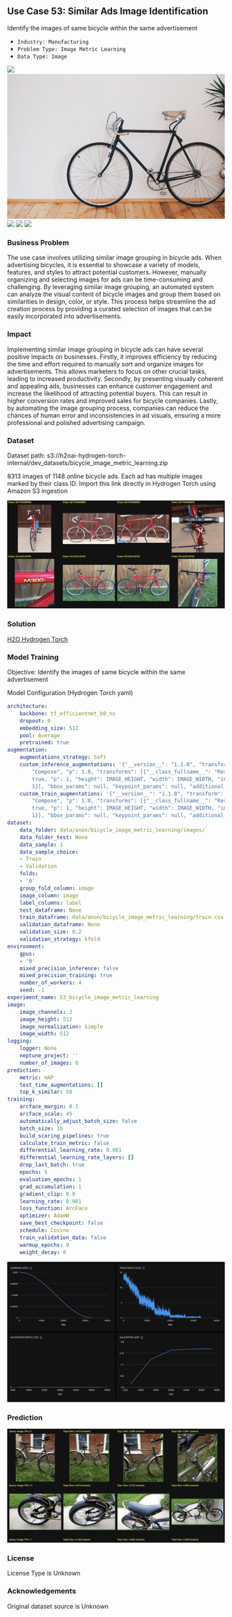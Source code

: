 ## Use Case 53: Similar Ads Image Identification

Identify the images of same bicycle within the same advertisement

- `Industry: Manufacturing `
- `Problem Type: Image Metric Learning`
- `Data Type: Image`

![](https://github.com/h2oai/ht-catalog/blob/646864e3c695f7c721514159bd6c59520dab7438/Assets/use-cases/online_bicycle_ads/cover.png)
![](https://github.com/h2oai/ht-catalog/blob/646864e3c695f7c721514159bd6c59520dab7438/Assets/use-cases/online_bicycle_ads/cover.jpg)
![](https://github.com/h2oai/ht-catalog/blob/646864e3c695f7c721514159bd6c59520dab7438/Assets/use-cases/online_bicycle_ads/cover.jpeg)
![](https://github.com/h2oai/ht-catalog/blob/646864e3c695f7c721514159bd6c59520dab7438/Assets/use-cases/online_bicycle_ads/cover.webp)
![](https://github.com/h2oai/ht-catalog/blob/646864e3c695f7c721514159bd6c59520dab7438/Assets/use-cases/online_bicycle_ads/cover)

### Business Problem 

The use case involves utilizing similar image grouping in bicycle ads. When advertising bicycles, it is essential to showcase a variety of models, features, and styles to attract potential customers. However, manually organizing and selecting images for ads can be time-consuming and challenging. By leveraging similar image grouping, an automated system can analyze the visual content of bicycle images and group them based on similarities in design, color, or style. This process helps streamline the ad creation process by providing a curated selection of images that can be easily incorporated into advertisements.

### Impact

Implementing similar image grouping in bicycle ads can have several positive impacts on businesses. Firstly, it improves efficiency by reducing the time and effort required to manually sort and organize images for advertisements. This allows marketers to focus on other crucial tasks, leading to increased productivity. Secondly, by presenting visually coherent and appealing ads, businesses can enhance customer engagement and increase the likelihood of attracting potential buyers. This can result in higher conversion rates and improved sales for bicycle companies. Lastly, by automating the image grouping process, companies can reduce the chances of human error and inconsistencies in ad visuals, ensuring a more professional and polished advertising campaign.

### Dataset

Dataset path: s3://h2oai-hydrogen-torch-internal/dev_datasets/bicycle_image_metric_learning.zip

8313 images of 1148 online bicycle ads. Each ad has multiple images marked by their class ID. Import this link directly in Hydrogen Torch using Amazon S3 ingestion

![train data](https://github.com/h2oai/ht-catalog/blob/646864e3c695f7c721514159bd6c59520dab7438/Assets/use-cases/online_bicycle_ads/train%20data.png)

### Solution

[H2O Hydrogen Torch](https://docs.h2o.ai/h2o-hydrogen-torch/)

### Model Training

Objective: Identify the images of same bicycle within the same advertisement

Model Configuration (Hydrogen Torch yaml)

```yaml
architecture:
    backbone: tf_efficientnet_b0_ns
    dropout: 0
    embedding_size: 512
    pool: Average
    pretrained: true
augmentation:
    augmentations_strategy: Soft
    custom_inference_augmentations: '{"__version__": "1.1.0", "transform": {"__class_fullname__":
        "Compose", "p": 1.0, "transforms": [{"__class_fullname__": "Resize", "always_apply":
        true, "p": 1, "height": IMAGE_HEIGHT, "width": IMAGE_WIDTH, "interpolation":
        1}], "bbox_params": null, "keypoint_params": null, "additional_targets": {}}}'
    custom_train_augmentations: '{"__version__": "1.1.0", "transform": {"__class_fullname__":
        "Compose", "p": 1.0, "transforms": [{"__class_fullname__": "Resize", "always_apply":
        true, "p": 1, "height": IMAGE_HEIGHT, "width": IMAGE_WIDTH, "interpolation":
        1}], "bbox_params": null, "keypoint_params": null, "additional_targets": {}}}'
dataset:
    data_folder: data/anon/bicycle_image_metric_learning/images/
    data_folder_test: None
    data_sample: 1
    data_sample_choice:
    - Train
    - Validation
    folds:
    - '0'
    group_fold_column: image
    image_column: image
    label_columns: label
    test_dataframe: None
    train_dataframe: data/anon/bicycle_image_metric_learning/train.csv
    validation_dataframe: None
    validation_size: 0.2
    validation_strategy: kfold
environment:
    gpus:
    - '0'
    mixed_precision_inference: false
    mixed_precision_training: true
    number_of_workers: 4
    seed: -1
experiment_name: 53_bicycle_image_metric_learning
image:
    image_channels: 3
    image_height: 512
    image_normalization: Simple
    image_width: 512
logging:
    logger: None
    neptune_project: ''
    number_of_images: 8
prediction:
    metric: mAP
    test_time_augmentations: []
    top_k_similar: 50
training:
    arcface_margin: 0.1
    arcface_scale: 45
    automatically_adjust_batch_size: false
    batch_size: 16
    build_scoring_pipelines: true
    calculate_train_metric: false
    differential_learning_rate: 0.001
    differential_learning_rate_layers: []
    drop_last_batch: true
    epochs: 5
    evaluation_epochs: 1
    grad_accumulation: 1
    gradient_clip: 0.0
    learning_rate: 0.001
    loss_function: ArcFace
    optimizer: AdamW
    save_best_checkpoint: false
    schedule: Cosine
    train_validation_data: false
    warmup_epochs: 0
    weight_decay: 0

```

![chart](https://github.com/h2oai/ht-catalog/blob/646864e3c695f7c721514159bd6c59520dab7438/Assets/use-cases/online_bicycle_ads/chart.png)


### Prediction

![Predictions](https://github.com/h2oai/ht-catalog/blob/646864e3c695f7c721514159bd6c59520dab7438/Assets/use-cases/online_bicycle_ads/Validation%20Predictions.png)

### License

License Type is Unknown

### Acknowledgements

Original dataset source is Unknown

